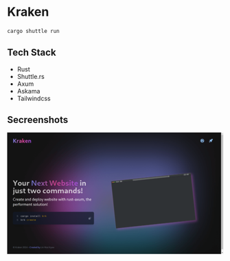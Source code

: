 # Kraken

```sh
cargo shuttle run
```

## Tech Stack
- Rust
- Shuttle.rs
- Axum
- Askama
- Tailwindcss

## Secreenshots

![](https://raw.githubusercontent.com/linhtutkyawdev/kraken/master/screenshots/s-1.png)